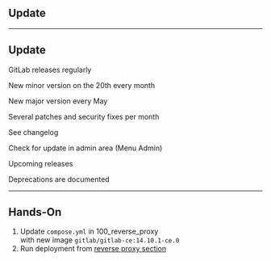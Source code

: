 <!-- .slide: id="gitlab_update" class="vertical-center" -->

<i class="fa-duotone fa-rotate fa-8x fa-duotone-colors" style="float: right; color: grey;"></i>

## Update

---

## Update

<i class="fa-duotone fa-rotate fa-4x fa-duotone-colors" style="float: right;"></i>

GitLab releases regularly [<i class="fa-solid fa-arrow-up-right-from-square"></i>](https://about.gitlab.com/releases/categories/releases/)

New minor version on the 20th every month

New major version every May

Several patches and security fixes per month

See changelog [<i class="fa-solid fa-arrow-up-right-from-square"></i>](https://gitlab.com/gitlab-org/gitlab/-/blob/master/CHANGELOG.md)

Check for update in admin area (Menu <i class="fa-regular fa-arrow-right"></i> Admin)

Upcoming releases [<i class="fa-solid fa-arrow-up-right-from-square"></i>](https://about.gitlab.com/upcoming-releases/)

Deprecations are documented [<i class="fa-solid fa-arrow-up-right-from-square"></i>](https://docs.gitlab.com/ee/update/deprecations)

---

## Hands-On

1. Update `compose.yml` in 100_reverse_proxy<br>with new image `gitlab/gitlab-ce:14.10.1-ce.0`
1. Run deployment from [reverse proxy section](#/gitlab_traefik)
